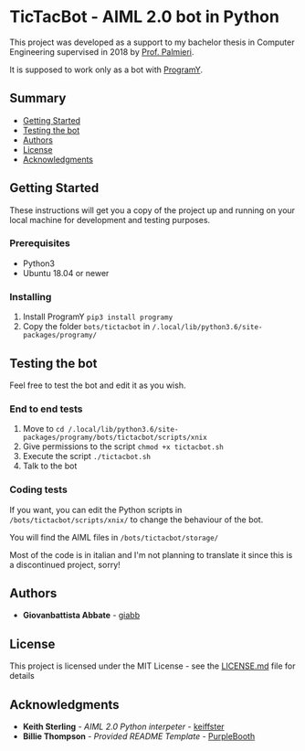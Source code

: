 # TicTacBot - AIML 2.0 bot in Python

This project was developed as a support to my bachelor thesis in Computer Engineering supervised in 2018 by [Prof. Palmieri](https://www.mlsptlab-unicampania.it/people/faculty/francesco-a-n-palmieri.html). 

It is supposed to work only as a bot with [ProgramY](https://github.com/keiffster/program-y).


## Summary

  - [Getting Started](#getting-started)
  - [Testing the bot](#testing-the-bot)
  - [Authors](#authors)
  - [License](#license)
  - [Acknowledgments](#acknowledgments)

## Getting Started

These instructions will get you a copy of the project up and running on
your local machine for development and testing purposes.

### Prerequisites

- Python3
- Ubuntu 18.04 or newer

### Installing

1. Install ProgramY ``` pip3 install programy ```
2. Copy the folder ```bots/tictacbot``` in ```/.local/lib/python3.6/site-packages/programy/```

## Testing the bot

Feel free to test the bot and edit it as you wish.

### End to end tests

1. Move to ```cd /.local/lib/python3.6/site-packages/programy/bots/tictacbot/scripts/xnix```
2. Give permissions to the script ```chmod +x tictacbot.sh```
3. Execute the script ```./tictacbot.sh```
4. Talk to the bot

### Coding tests

If you want, you can edit the Python scripts in ``` /bots/tictacbot/scripts/xnix/ ``` to change the behaviour of the bot.

You will find the AIML files in ``` /bots/tictacbot/storage/ ```

Most of the code is in italian and I'm not planning to translate it since this is a discontinued project, sorry!


## Authors

- **Giovanbattista Abbate** - [giabb](https://github.com/giabb)

## License

This project is licensed under the MIT License - see the [LICENSE.md](LICENSE.md) file for details

## Acknowledgments

- **Keith Sterling** - *AIML 2.0 Python interpeter* - [keiffster](https://github.com/keiffster)
- **Billie Thompson** - *Provided README Template* - [PurpleBooth](https://github.com/PurpleBooth)
